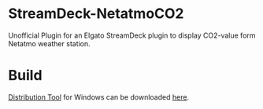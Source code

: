 # StreamDeck-NetatmoCO2
Unofficial Plugin for an Elgato StreamDeck plugin to display CO2-value form Netatmo weather station.

# Build
[Distribution Tool](https://developer.elgato.com/documentation/stream-deck/sdk/packaging/) for Windows can be downloaded [here](https://developer.elgato.com/documentation/stream-deck/distributiontool/DistributionToolWindows.zip).